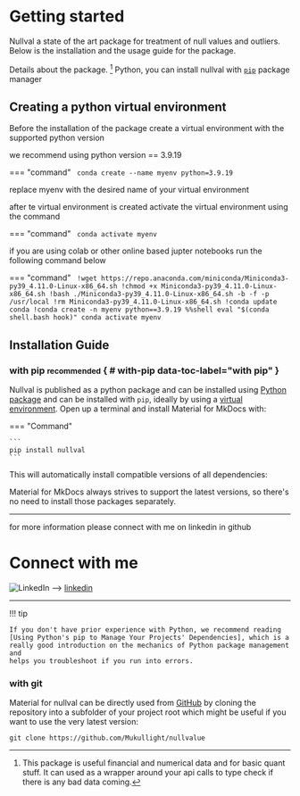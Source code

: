 # Getting started

Nullval a state of the art package for treatment of null values and outliers. Below is the installation and the usage guide for the package.

Details about the package. [^1] 
Python, you can install nullval with [`pip`][pip] package manager
  [^1]:
    This package is useful financial and numerical data and for basic quant stuff. It can used as a wrapper around your api calls to type check if there is any bad data coming.


  [pip]: #with-pip


## Creating a python virtual environment

Before the installation of the package create a virtual environment with the supported python version 

we recommend using python version == 3.9.19

=== "command"
    ``` 
    conda create --name myenv python=3.9.19
    ``` 

replace myenv with the desired name of your virtual environment

after te virtual environment is created activate the virtual environment using the command


=== "command"
    ``` 
    conda activate myenv
    ``` 


if you are using colab or other online based jupter notebooks run the following command below


=== "command"
    ``` 
    !wget https://repo.anaconda.com/miniconda/Miniconda3-py39_4.11.0-Linux-x86_64.sh
    !chmod +x Miniconda3-py39_4.11.0-Linux-x86_64.sh
    !bash ./Miniconda3-py39_4.11.0-Linux-x86_64.sh -b -f -p /usr/local
    !rm Miniconda3-py39_4.11.0-Linux-x86_64.sh
    !conda update conda
    !conda create -n myenv python==3.9.19
    %%shell
    eval "$(conda shell.bash hook)"
    conda activate myenv
    ``` 






## Installation Guide

### with pip <small>recommended</small> { # with-pip data-toc-label="with pip" }

Nullval is published as a python package and can be installed using  [Python package] and can be installed with
`pip`, ideally by using a [virtual environment]. Open up a terminal and install
Material for MkDocs with:

=== "Command"

    ``` 
    pip install nullval
    ``` 

  [^2]:
    Note that improvements of existing features are sometimes released as new packages and version are being updated constantly based on the dependencies
    patch releases of the package maintainers

This will automatically install compatible versions of all dependencies:

Material for
MkDocs always strives to support the latest versions, so there's no need to
install those packages separately.

---

for more information please connect with me on linkedin in github 
# Connect with me

 ![LinkedIn](https://img.shields.io/badge/LinkedIn-%230A66C2.svg?style=for-the-badge&logo=LinkedIn&logoColor=white) --> [linkedin](https://www.linkedin.com/in/mukul-namagiri-434427190/)



---

!!! tip

    If you don't have prior experience with Python, we recommend reading
    [Using Python's pip to Manage Your Projects' Dependencies], which is a
    really good introduction on the mechanics of Python package management and
    helps you troubleshoot if you run into errors.

  [Python package]: https://pypi.org/project/nullval/
  [virtual environment]: https://realpython.com/what-is-pip/#using-pip-in-a-python-virtual-environment
  [Using Python's pip to Manage Your Projects' Dependencies]: https://realpython.com/what-is-pip/





### with git

Material for nullval can be directly used from [GitHub] by cloning the
repository into a subfolder of your project root which might be useful if you
want to use the very latest version:

```
git clone https://github.com/Mukullight/nullvalue
```

  [GitHub]: https://github.com/Mukullight/nullvalue
